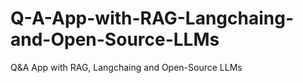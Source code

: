 # Q-A-App-with-RAG-Langchaing-and-Open-Source-LLMs
Q&amp;A App with RAG, Langchaing and Open-Source LLMs
